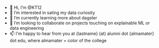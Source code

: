 - 👋 Hi, I’m @KT12
- 👀 I’m interested in sating my data curiosity
- 🌱 I’m currently learning more about dagster
- 💞️ I’m looking to collaborate on projects touching on explainable ML or data engineering
- 📫 I'm happy to hear from you at {lastname} (at) alumni dot {almamater} dot edu, where almamater = color of the college

<!---
KT12/KT12 is a ✨ special ✨ repository because its `README.md` (this file) appears on your GitHub profile.
You can click the Preview link to take a look at your changes.
--->
